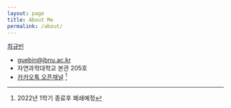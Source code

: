 ```yaml
---
layout: page
title: About Me
permalink: /about/
---
```


[최규빈](https://github.com/guebin)
- guebin@jbnu.ac.kr
- 자연과학대학교 본관 205호 
- [카카오톡 오픈채널](http://pf.kakao.com/_QVmxib/chat) [^1]

[^1]: 2022년 1학기 종료후 폐쇄예정 
